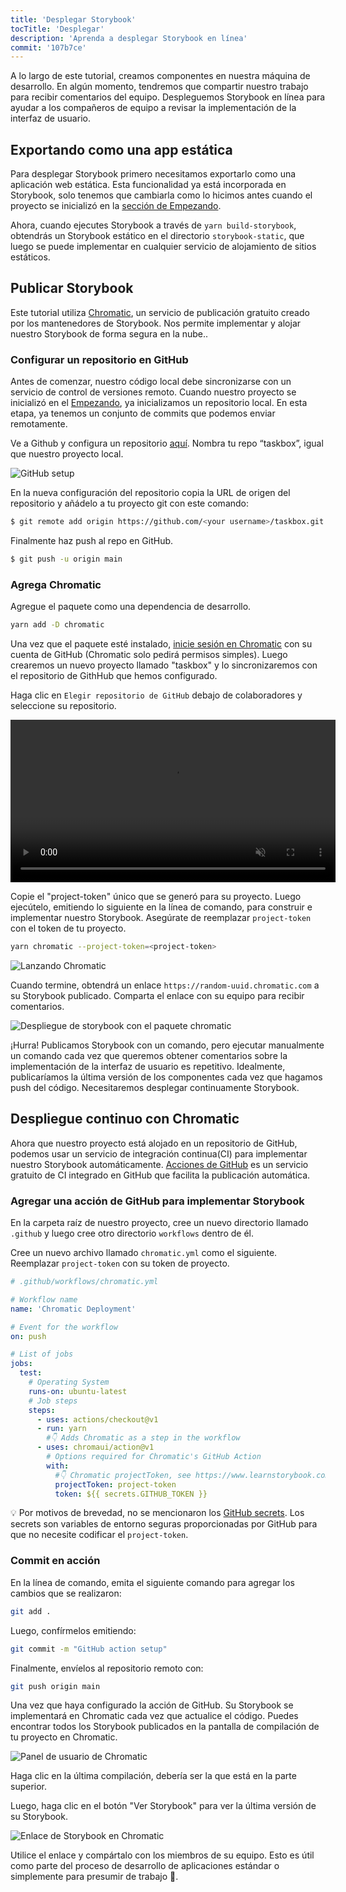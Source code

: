 ```yaml
---
title: 'Desplegar Storybook'
tocTitle: 'Desplegar'
description: 'Aprenda a desplegar Storybook en línea'
commit: '107b7ce'
---
```


A lo largo de este tutorial, creamos componentes en nuestra máquina de desarrollo. En algún momento, tendremos que compartir nuestro trabajo para recibir comentarios del equipo. Despleguemos Storybook en línea para ayudar a los compañeros de equipo a revisar la implementación de la interfaz de usuario.

## Exportando como una app estática

Para desplegar Storybook primero necesitamos exportarlo como una aplicación web estática. Esta funcionalidad ya está incorporada en Storybook, solo tenemos que cambiarla como lo hicimos antes cuando el proyecto se inicializó en la [sección de Empezando](/intro-to-storybook/vue/es/get-started).

Ahora, cuando ejecutes Storybook a través de `yarn build-storybook`, obtendrás un Storybook estático en el directorio `storybook-static`, que luego se puede implementar en cualquier servicio de alojamiento de sitios estáticos.

## Publicar Storybook

Este tutorial utiliza <a href="https://www.chromatic.com/">Chromatic</a>, un servicio de publicación gratuito creado por los mantenedores de Storybook. Nos permite implementar y alojar nuestro Storybook de forma segura en la nube..

### Configurar un repositorio en GitHub

Antes de comenzar, nuestro código local debe sincronizarse con un servicio de control de versiones remoto. Cuando nuestro proyecto se inicializó en el [Empezando](/vue/es/get-started), ya inicializamos un repositorio local. En esta etapa, ya tenemos un conjunto de commits que podemos enviar remotamente.

Ve a Github y configura un repositorio [aquí](https://github.com/new). Nombra tu repo “taskbox”, igual que nuestro proyecto local.

![GitHub setup](/intro-to-storybook/github-create-taskbox.png)

En la nueva configuración del repositorio copia la URL de origen del repositorio y añádelo a tu proyecto git con este comando:

```bash
$ git remote add origin https://github.com/<your username>/taskbox.git
```

Finalmente haz push al repo en GitHub.

```bash
$ git push -u origin main
```

### Agrega Chromatic

Agregue el paquete como una dependencia de desarrollo.

```bash
yarn add -D chromatic
```

Una vez que el paquete esté instalado, [inicie sesión en Chromatic](https://www.chromatic.com/start) con su cuenta de GitHub (Chromatic solo pedirá permisos simples). Luego crearemos un nuevo proyecto llamado "taskbox" y lo sincronizaremos con el repositorio de GithHub que hemos configurado.

Haga clic en `Elegir repositorio de GitHub` debajo de colaboradores y seleccione su repositorio.

<video autoPlay muted playsInline loop style="width:520px; margin: 0 auto;">
  <source
    src="/intro-to-storybook/chromatic-setup-learnstorybook.mp4"
    type="video/mp4"
  />
</video>

Copie el "project-token" único que se generó para su proyecto. Luego ejecútelo, emitiendo lo siguiente en la línea de comando, para construir e implementar nuestro Storybook. Asegúrate de reemplazar `project-token` con el token de tu proyecto.

```bash
yarn chromatic --project-token=<project-token>
```

![Lanzando Chromatic](/intro-to-storybook/chromatic-manual-storybook-console-log.png)

Cuando termine, obtendrá un enlace `https://random-uuid.chromatic.com` a su Storybook publicado. Comparta el enlace con su equipo para recibir comentarios.

![Despliegue de storybook con el paquete chromatic](/intro-to-storybook/chromatic-manual-storybook-deploy-6-0.png)

¡Hurra! Publicamos Storybook con un comando, pero ejecutar manualmente un comando cada vez que queremos obtener comentarios sobre la implementación de la interfaz de usuario es repetitivo. Idealmente, publicaríamos la última versión de los componentes cada vez que hagamos push del código. Necesitaremos desplegar continuamente Storybook.

## Despliegue continuo con Chromatic

Ahora que nuestro proyecto está alojado en un repositorio de GitHub, podemos usar un servicio de integración continua(CI) para implementar nuestro Storybook automáticamente. [Acciones de GitHub](https://github.com/features/actions) es un servicio gratuito de CI integrado en GitHub que facilita la publicación automática.

### Agregar una acción de GitHub para implementar Storybook

En la carpeta raíz de nuestro proyecto, cree un nuevo directorio llamado `.github` y luego cree otro directorio `workflows` dentro de él.

Cree un nuevo archivo llamado `chromatic.yml` como el siguiente. Reemplazar `project-token` con su token de proyecto.

```yaml
# .github/workflows/chromatic.yml

# Workflow name
name: 'Chromatic Deployment'

# Event for the workflow
on: push

# List of jobs
jobs:
  test:
    # Operating System
    runs-on: ubuntu-latest
    # Job steps
    steps:
      - uses: actions/checkout@v1
      - run: yarn
        #👇 Adds Chromatic as a step in the workflow
      - uses: chromaui/action@v1
        # Options required for Chromatic's GitHub Action
        with:
          #👇 Chromatic projectToken, see https://www.learnstorybook.com/intro-to-storybook/vue/en/deploy/ to obtain it
          projectToken: project-token
          token: ${{ secrets.GITHUB_TOKEN }}
```

<div class="aside"><p>💡 Por motivos de brevedad, no se mencionaron los <a href="https://help.github.com/en/actions/configuring-and-managing-workflows/creating-and-storing-encrypted-secrets">GitHub secrets</a>. Los secrets son variables de entorno seguras proporcionadas por GitHub para que no necesite codificar el <code>project-token</code>.</p></div>

### Commit en acción

En la línea de comando, emita el siguiente comando para agregar los cambios que se realizaron:

```bash
git add .
```

Luego, confírmelos emitiendo:

```bash
git commit -m "GitHub action setup"
```

Finalmente, envíelos al repositorio remoto con:

```bash
git push origin main
```

Una vez que haya configurado la acción de GitHub. Su Storybook se implementará en Chromatic cada vez que actualice el código. Puedes encontrar todos los Storybook publicados en la pantalla de compilación de tu proyecto en Chromatic.

![Panel de usuario de Chromatic](/intro-to-storybook/chromatic-user-dashboard.png)

Haga clic en la última compilación, debería ser la que está en la parte superior.

Luego, haga clic en el botón "Ver Storybook" para ver la última versión de su Storybook.

![Enlace de Storybook en Chromatic](/intro-to-storybook/chromatic-build-storybook-link.png)

Utilice el enlace y compártalo con los miembros de su equipo. Esto es útil como parte del proceso de desarrollo de aplicaciones estándar o simplemente para presumir de trabajo 💅.
